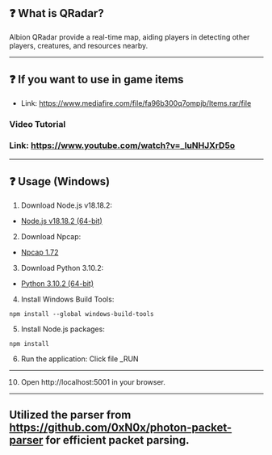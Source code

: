 

## ❓ What is QRadar?
Albion QRadar provide a real-time map, aiding players in detecting other players, creatures, and resources nearby.

---
## ❓ If you want to use in game items

- Link: https://www.mediafire.com/file/fa96b300q7ompjb/Items.rar/file

### Video Tutorial
### Link: https://www.youtube.com/watch?v=_luNHJXrD5o

---
## ❓ Usage (Windows)

1. Download Node.js v18.18.2:
- [Node.js v18.18.2 (64-bit)](https://nodejs.org/dist/v18.18.2/node-v18.18.2-x64.msi)
2. Download Npcap:
- [Npcap 1.72](https://npcap.com/dist/npcap-1.72.exe)
3. Download Python 3.10.2:
- [Python 3.10.2 (64-bit)](https://www.python.org/ftp/python/3.10.2/python-3.10.2-amd64.exe)
4. Install Windows Build Tools:
```
npm install --global windows-build-tools
```
5. Install Node.js packages:
```
npm install
```
6. Run the application:
   Click file _RUN
---

10. Open http://localhost:5001 in your browser.
---
Utilized the parser from https://github.com/0xN0x/photon-packet-parser for efficient packet parsing.
---
